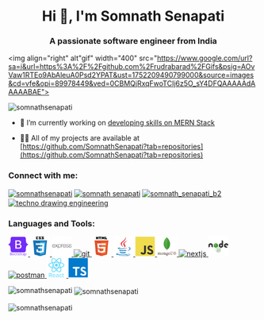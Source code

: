 <h1 align="center">Hi 👋, I'm Somnath Senapati</h1>
<h3 align="center">A passionate software engineer from India</h3>

<img align="right" alt"gif" width="400" src="https://www.google.com/url?sa=i&url=https%3A%2F%2Fgithub.com%2Frudrabarad%2FGifs&psig=AOvVaw1RTEo9AbAleuA0Psd2YPAT&ust=1752209490799000&source=images&cd=vfe&opi=89978449&ved=0CBMQjRxqFwoTCIj6z5O_sY4DFQAAAAAdAAAAABAE">

<p align="left"> <img src="https://komarev.com/ghpvc/?username=somnathsenapati&label=Profile%20views&color=0e75b6&style=flat" alt="somnathsenapati" /> </p>

- 🔭 I’m currently working on [developing skills on MERN Stack](https://github.com/SomnathSenapati?tab=repositories)

- 👨‍💻 All of my projects are available at [https://github.com/SomnathSenapati?tab=repositories](https://github.com/SomnathSenapati?tab=repositories)

<h3 align="left">Connect with me:</h3>
<p align="left">
<a href="https://twitter.com/somnathsenapati" target="blank"><img align="center" src="https://raw.githubusercontent.com/rahuldkjain/github-profile-readme-generator/master/src/images/icons/Social/twitter.svg" alt="somnathsenapati" height="30" width="40" /></a>
<a href="https://linkedin.com/in/somnath senapati" target="blank"><img align="center" src="https://raw.githubusercontent.com/rahuldkjain/github-profile-readme-generator/master/src/images/icons/Social/linked-in-alt.svg" alt="somnath senapati" height="30" width="40" /></a>
<a href="https://instagram.com/somnath_senapati_b2" target="blank"><img align="center" src="https://raw.githubusercontent.com/rahuldkjain/github-profile-readme-generator/master/src/images/icons/Social/instagram.svg" alt="somnath_senapati_b2" height="30" width="40" /></a>
<a href="https://www.youtube.com/c/techno drawing engineering" target="blank"><img align="center" src="https://raw.githubusercontent.com/rahuldkjain/github-profile-readme-generator/master/src/images/icons/Social/youtube.svg" alt="techno drawing engineering" height="30" width="40" /></a>
</p>

<h3 align="left">Languages and Tools:</h3>
<p align="left"> <a href="https://getbootstrap.com" target="_blank" rel="noreferrer"> <img src="https://raw.githubusercontent.com/devicons/devicon/master/icons/bootstrap/bootstrap-plain-wordmark.svg" alt="bootstrap" width="40" height="40"/> </a> <a href="https://www.w3schools.com/css/" target="_blank" rel="noreferrer"> <img src="https://raw.githubusercontent.com/devicons/devicon/master/icons/css3/css3-original-wordmark.svg" alt="css3" width="40" height="40"/> </a> <a href="https://expressjs.com" target="_blank" rel="noreferrer"> <img src="https://raw.githubusercontent.com/devicons/devicon/master/icons/express/express-original-wordmark.svg" alt="express" width="40" height="40"/> </a> <a href="https://git-scm.com/" target="_blank" rel="noreferrer"> <img src="https://www.vectorlogo.zone/logos/git-scm/git-scm-icon.svg" alt="git" width="40" height="40"/> </a> <a href="https://www.w3.org/html/" target="_blank" rel="noreferrer"> <img src="https://raw.githubusercontent.com/devicons/devicon/master/icons/html5/html5-original-wordmark.svg" alt="html5" width="40" height="40"/> </a> <a href="https://www.java.com" target="_blank" rel="noreferrer"> <img src="https://raw.githubusercontent.com/devicons/devicon/master/icons/java/java-original.svg" alt="java" width="40" height="40"/> </a> <a href="https://developer.mozilla.org/en-US/docs/Web/JavaScript" target="_blank" rel="noreferrer"> <img src="https://raw.githubusercontent.com/devicons/devicon/master/icons/javascript/javascript-original.svg" alt="javascript" width="40" height="40"/> </a> <a href="https://www.mongodb.com/" target="_blank" rel="noreferrer"> <img src="https://raw.githubusercontent.com/devicons/devicon/master/icons/mongodb/mongodb-original-wordmark.svg" alt="mongodb" width="40" height="40"/> </a> <a href="https://nextjs.org/" target="_blank" rel="noreferrer"> <img src="https://cdn.worldvectorlogo.com/logos/nextjs-2.svg" alt="nextjs" width="40" height="40"/> </a> <a href="https://nodejs.org" target="_blank" rel="noreferrer"> <img src="https://raw.githubusercontent.com/devicons/devicon/master/icons/nodejs/nodejs-original-wordmark.svg" alt="nodejs" width="40" height="40"/> </a> <a href="https://postman.com" target="_blank" rel="noreferrer"> <img src="https://www.vectorlogo.zone/logos/getpostman/getpostman-icon.svg" alt="postman" width="40" height="40"/> </a> <a href="https://reactjs.org/" target="_blank" rel="noreferrer"> <img src="https://raw.githubusercontent.com/devicons/devicon/master/icons/react/react-original-wordmark.svg" alt="react" width="40" height="40"/> </a> <a href="https://www.typescriptlang.org/" target="_blank" rel="noreferrer"> <img src="https://raw.githubusercontent.com/devicons/devicon/master/icons/typescript/typescript-original.svg" alt="typescript" width="40" height="40"/> </a> </p>

<p><img align="left" src="https://github-readme-stats.vercel.app/api/top-langs?username=somnathsenapati&show_icons=true&locale=en&layout=compact" alt="somnathsenapati" /></p>

<p>&nbsp;<img align="center" src="https://github-readme-stats.vercel.app/api?username=somnathsenapati&show_icons=true&locale=en" alt="somnathsenapati" /></p>

<p><img align="center" src="https://github-readme-streak-stats.herokuapp.com/?user=somnathsenapati&" alt="somnathsenapati" /></p>
